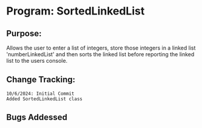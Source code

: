# Program: SortedLinkedList

## Purpose: 
Allows the user to enter a list of integers, store those integers in a linked list 'numberLinkedList' and then sorts the linked list before reporting the linked list to the users console.
## Change Tracking:
    10/6/2024: Initial Commit 
    Added SortedLinkedList class 

## Bugs Addessed